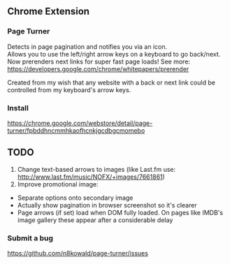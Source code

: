 ## Chrome Extension

### Page Turner
Detects in page pagination and notifies you via an icon.  
Allows you to use the left/right arrow keys on a keyboard to go back/next.
Now prerenders next links for super fast page loads! See more: https://developers.google.com/chrome/whitepapers/prerender

Created from my wish that any website with a back or next link could be controlled from my keyboard's arrow keys.

### Install
https://chrome.google.com/webstore/detail/page-turner/fpbddhncmmhkaofhcnkjgcdbgcmomebo

## TODO
1. Change text-based arrows to images (like Last.fm use: http://www.last.fm/music/NOFX/+images/7661861)  
2. Improve promotional image:
 - Separate options onto secondary image
 - Actually show pagination in browser screenshot so it's clearer
 - Page arrows (if set) load when DOM fully loaded. On pages like IMDB's image gallery these appear after a considerable delay

### Submit a bug
https://github.com/n8kowald/page-turner/issues
